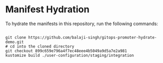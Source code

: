 
# Manifest Hydration

To hydrate the manifests in this repository, run the following commands:

```shell

git clone https://github.com/balaji-singh/gitops-promoter-hydrate-demo.git
# cd into the cloned directory
git checkout 899c659e796a4f7ec48eee4b5049a9d5a7e2a981
kustomize build ./user-configuration/staging/integration
```